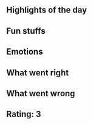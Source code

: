 

## Highlights of the day 
 



## Fun stuffs

## Emotions

## What went right

## What went wrong

## Rating: 3